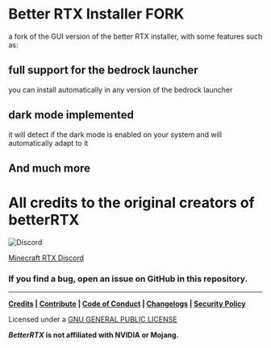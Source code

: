 # Better RTX Installer FORK

a fork of the GUI version of the 
better RTX installer, with some 
features such as:

## full support for the bedrock launcher
you can install automatically in
any version of the bedrock launcher

## dark mode implemented
it will detect if the dark mode is 
enabled on your system and will 
automatically adapt to it

## And much more

# All credits to the original creators of betterRTX

![Discord](https://img.shields.io/discord/691547840463241267?style=flat-square&logo=discord&logoColor=%23ffffff&label=Minecraft%20RTX%20Discord)

[Minecraft RTX Discord](https://discord.com/invite/minecraft-rtx)

### If you find a bug, open an issue on GitHub in this repository.

---

**[Credits](CREDITS.md) | [Contribute](CONTRIBUTING.md) | [Code of Conduct](CODE_OF_CONDUCT.md) | [Changelogs](CHANGELOGS.md) | [Security Policy](SECURITY.md)**

Licensed under a [GNU GENERAL PUBLIC LICENSE](LICENSE.md)

**_BetterRTX_ is not affiliated with NVIDIA or Mojang.**

